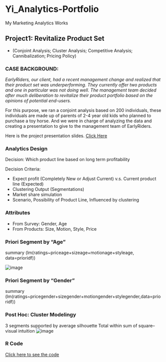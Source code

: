 # Yi_Analytics-Portfolio
My Marketing Analytics Works

## Project1: Revitalize Product Set
* (Conjoint Analysis; Cluster Analysis; Competitive Analysis; Cannibalization; Pricing Policy)

### CASE BACKGROUND:
*EarlyRiders, our client, had a recent management change and realized that their product set was underperforming. They currently offer two products and one in particular was not doing well. The management team decided after much deliberation to revitalize their product portfolio based on the opinions of potential end-users.*

For this purpose, we ran a conjoint analysis based on 200 individuals, these individuals are made up of parents of 2-4 year old kids who planned to purchase a toy horse. And we were in charge of analyzing the data and creating a presentation to give to the management team of EarlyRiders.

Here is the project presentation slides. [Click Here](https://github.com/huangyianna/Yi-Analytics_Portfolio/blob/main/ToyHorsePPT.pdf)

### Analytics Design
Decision: Which product line based on long term profitability

Decision Criteria:

* Expect profit (Completely New or Adjust Current) v.s. Current product line (Expected)
* Clustering Output (Segmentations)
* Market share simulation
* Scenario, Possibility of Product Line, Influenced by clustering

### Attributes
* From Survey: Gender, Age
* From Products: Size, Motion, Style, Price

### Priori Segment by “Age”

summary (lm(ratings~priceage+sizeage+motionage+styleage, data=prioridf))

![image](https://user-images.githubusercontent.com/64434266/109405460-ac43f480-793e-11eb-98b3-3dab8b715f5a.png)

### Priori Segment by “Gender”
summary (lm(ratings~pricegender+sizegender+motiongender+stylegender,data=prioridf))

### Post Hoc: Cluster Modelingy

3 segments supported by average silhouette Total within sum of square–visual intuition
![image](https://user-images.githubusercontent.com/64434266/109405497-1e1c3e00-793f-11eb-8b96-362d2cd2761a.png)

### R Code
[Click here to see the code](https://www.dropbox.com/s/k5ka7nib7spv7e0/ToyHorsePPT.pdf?dl=0)




